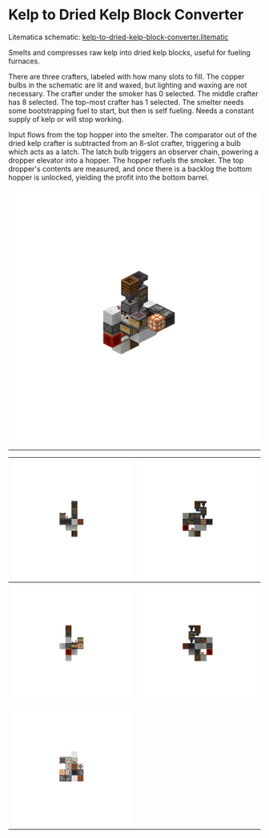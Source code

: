 # Kelp to Dried Kelp Block Converter

Litematica schematic: [kelp-to-dried-kelp-block-converter.litematic](./kelp-to-dried-kelp-block-converter.litematic)

Smelts and compresses raw kelp into dried kelp blocks, useful for fueling furnaces.

There are three crafters, labeled with how many slots to fill. The copper bulbs in the schematic are lit and waxed, but lighting and waxing are not necessary. The crafter under the smoker has 0 selected. The middle crafter has 8 selected. The top-most crafter has 1 selected. The smelter needs some bootstrapping fuel to start, but then is self fueling. Needs a constant supply of kelp or will stop working.

Input flows from the top hopper into the smelter. The comparator out of the dried kelp crafter is subtracted from an 8-slot crafter, triggering a bulb which acts as a latch. The latch bulb triggers an observer chain, powering a dropper elevator into a hopper. The hopper refuels the smoker. The top dropper's contents are measured, and once there is a backlog the bottom hopper is unlocked, yielding the profit into the bottom barrel.


![schematic](./ktdkb.png)

---

| ![0 degrees](./ktdkb_000.png) | ![90 degrees](./ktdkb_090.png) |
|:-----------------------------:|:-----------------------------:|
| ![180 degrees](./ktdkb_180.png) | ![270 degrees](./ktdkb_270.png) |
| ![top down](./ktdkb_top.png) |                               |

